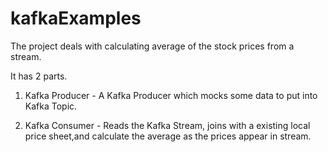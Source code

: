 # kafkaExamples

The project deals with calculating average of the stock prices from a stream.

It has 2 parts.

1. Kafka Producer - A Kafka Producer which mocks some data to put into Kafka Topic.

2. Kafka Consumer - Reads the Kafka Stream, joins with a existing local price sheet,and calculate the average as the prices appear in stream.
